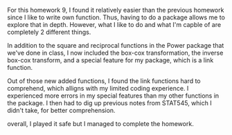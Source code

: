 For this homework 9, I found it relatively easier than the previous homework since I like to write own function. Thus, having to do a package allows me to explore that in depth. However, what I like to do and what I'm capble of are completely 2 different things.

In addition to the square and reciprocal functions in the Power package that we've done in class, I now included the box-cox transformation, the inverse box-cox transform, and a special feature for my package, which is a link function. 

Out of those new added functions, I found the link functions hard to comprehend, which alligns with my limited coding experience. I experienced more errors in my special features than my other functions in the package. I then had to dig up previous notes from STAT545, which I didn't take, for better comprehension. 

overall, I played it safe but I managed to complete the homework.


